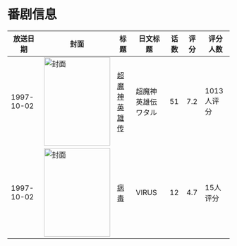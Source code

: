 # 番剧信息

|放送日期|封面|标题|日文标题|话数|评分|评分人数|
|---|---|---|---|---|---|---|
|1997-10-02|<img src="//lain.bgm.tv/pic/cover/c/3d/86/1974_R1i01.jpg" alt="封面" style="width:150px;height:200px;object-fit:cover;">|[超魔神英雄传](https://bangumi.tv/subject/1974)|超魔神英雄伝ワタル|51|7.2|1013人评分|
|1997-10-02|<img src="//lain.bgm.tv/pic/cover/c/71/2f/67782_MdqPC.jpg" alt="封面" style="width:150px;height:200px;object-fit:cover;">|[病毒](https://bangumi.tv/subject/67782)|VIRUS|12|4.7|15人评分|
